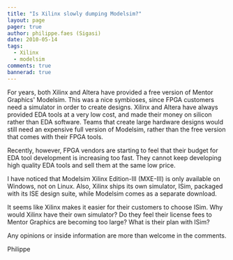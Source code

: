 ```yaml
---
title: "Is Xilinx slowly dumping Modelsim?"
layout: page 
pager: true
author: philippe.faes (Sigasi)
date: 2010-05-14
tags: 
  - Xilinx
  - modelsim
comments: true
bannerad: true
---
```


For years, both Xilinx and Altera have provided a free version of Mentor Graphics' Modelsim. This was a nice symbioses, since FPGA customers need a simulator in order to create designs. Xilinx and Altera have always provided EDA tools at a very low cost, and made their money on silicon rather than EDA software. Teams that create large hardware designs would still need an expensive full version of Modelsim, rather than the free version that comes with their FPGA tools.

Recently, however, FPGA vendors are starting to feel that their budget for EDA tool development is increasing too fast. They cannot keep developing high quality EDA tools and sell them at the same low price. 

I have noticed that Modelsim Xilinx Edition-III (MXE-III) is only available on Windows, not on Linux. Also, Xilinx ships its own simulator, ISim, packaged with its ISE design suite, while Modelsim comes as a separate download. 

It seems like Xilinx makes it easier for their customers to choose ISim. Why would Xilinx have their own simulator? Do they feel their license fees to Mentor Graphics are becoming too large? What is their plan with ISim?

Any opinions or inside information are more than welcome in the comments.

Philippe